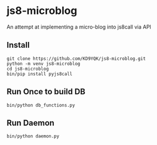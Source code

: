 # js8-microblog
An attempt at implementing a micro-blog into js8call via API

## Install
```
git clone https://github.com/KD9YQK/js8-microblog.git
python -m venv js8-microblog
cd js8-microblog
bin/pip install pyjs8call
```
## Run Once to build DB
`bin/python db_functions.py`

## Run Daemon
`bin/python daemon.py`
